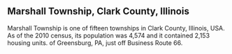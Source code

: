 ## Marshall Township, Clark County, Illinois

Marshall Township is one of fifteen townships in Clark County, Illinois, USA. As of the 2010 census, its population was 4,574 and it contained 2,153 housing units. of Greensburg, PA, just off Business Route 66.